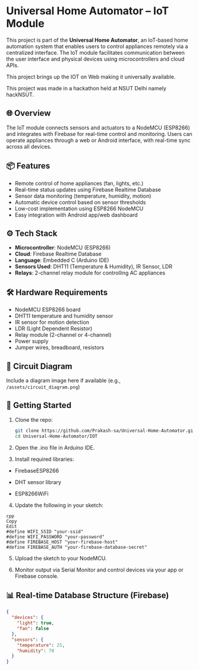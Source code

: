 # Universal Home Automator – IoT Module

This project is part of the **Universal Home Automator**, an IoT-based home automation system that enables users to control appliances remotely via a centralized interface. The IoT module facilitates communication between the user interface and physical devices using microcontrollers and cloud APIs.

This project brings up the IOT on Web making it universally available.

This project was made in a hackathon held at NSUT Delhi namely hackNSUT.

## 🌐 Overview

The IoT module connects sensors and actuators to a NodeMCU (ESP8266) and integrates with Firebase for real-time control and monitoring. Users can operate appliances through a web or Android interface, with real-time sync across all devices.

## 📦 Features

- Remote control of home appliances (fan, lights, etc.)
- Real-time status updates using Firebase Realtime Database
- Sensor data monitoring (temperature, humidity, motion)
- Automatic device control based on sensor thresholds
- Low-cost implementation using ESP8266 NodeMCU
- Easy integration with Android app/web dashboard

## ⚙️ Tech Stack

- **Microcontroller**: NodeMCU (ESP8266)
- **Cloud**: Firebase Realtime Database
- **Language**: Embedded C (Arduino IDE)
- **Sensors Used**: DHT11 (Temperature & Humidity), IR Sensor, LDR
- **Relays**: 2-channel relay module for controlling AC appliances

## 🛠️ Hardware Requirements

- NodeMCU ESP8266 board
- DHT11 temperature and humidity sensor
- IR sensor for motion detection
- LDR (Light Dependent Resistor)
- Relay module (2-channel or 4-channel)
- Power supply
- Jumper wires, breadboard, resistors

## 🔌 Circuit Diagram

Include a diagram image here if available (e.g., `/assets/circuit_diagram.png`)

## 🚀 Getting Started

1. Clone the repo:
   ```bash
   git clone https://github.com/Prakash-sa/Universal-Home-Automator.git
   cd Universal-Home-Automator/IOT

2. Open the .ino file in Arduino IDE.

3. Install required libraries:

- FirebaseESP8266

- DHT sensor library

- ESP8266WiFi

4. Update the following in your sketch:

```
cpp
Copy
Edit
#define WIFI_SSID "your-ssid"
#define WIFI_PASSWORD "your-password"
#define FIREBASE_HOST "your-firebase-host"
#define FIREBASE_AUTH "your-firebase-database-secret"
```

5. Upload the sketch to your NodeMCU.

6. Monitor output via Serial Monitor and control devices via your app or Firebase console.

## 📊 Real-time Database Structure (Firebase)
```json
{
  "devices": {
    "light": true,
    "fan": false
  },
  "sensors": {
    "temperature": 25,
    "humidity": 70
  }
}
